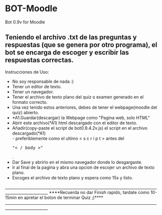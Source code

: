 # BOT-Moodle
Bot 0.9v for Moodle


<h2>Teniendo el archivo .txt de las preguntas y respuestas (que se genera por otro programa), el bot se encarga de escoger y escribir las respuestas correctas.<br></h2>

Instrucciones de Uso:<br />
<ul>
  <li>No soy responsable de nada :)<br /></li>
  <li>Tener un editor de texto.<br /></li>
  <li>Tener un navegador.<br /></li>
  <li>Tener el archivo de texto plano del quiz o examen generado en el formato correcto.<br /></li>
  <li>Una vez tenido estos anteriores, debes de tener el webpage(moodle del quiz) abierto.<br /></li>
  <li>*A1.Guardar(descargar) la Webpage como "Pagina web, solo HTML"<br /></li>
  <li>Abrir este archivo(*A1) html descargado con el editor de texto.<br /></li>
  <li>Añadir(copy-paste el script de bot0.9.4.2v.js) el script en el archivo descargado(*A1)<br /></li>
    - preferiblemente como el ultimo < s c r i p t > antes del <pre>"< / body >"</pre>.<br /></li>
  <li>Dar Save y abrirlo en el mismo navegador donde lo desgargaste.<br /></li>
  <li>Ir al final de la pagina y abra una opcion de escojer un archivo de texto plano.<br /></li>
  <li>Escoges el archivo de texto plano y espera como 15s y listo.<br /></li>
  </ul>
  ____________________________________________________________________________________________________
  ****Recuerda no dar Finish rapido, tardate como 10-15min en apretar el boton de terminar Quiz ;)****
  ____________________________________________________________________________________________________

  
